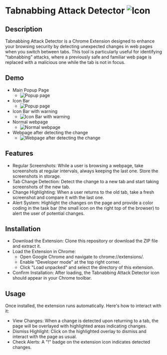 # Tabnabbing Attack Detector ![Icon](https://imgur.com/XbIiT8D.png)

## Description
Tabnabbing Attack Detector is a Chrome Extension designed to enhance your browsing security by detecting unexpected changes in web pages when you switch between tabs. This tool is particularly useful for identifying "tabnabbing" attacks, where a previously safe and familiar web page is replaced with a malicious one while the tab is not in focus.

## Demo

- Main Popup Page
    - ![Popup page](https://imgur.com/2b4vsMa.png)
- Icon Bar
    - ![Popup page](https://imgur.com/FWHhfAn.png)
- Icon Bar with warning
    - ![Icon Bar with warning](https://imgur.com/WS7yiXY.png)
- Normal webpage
    - ![Normal webpage](https://imgur.com/HAplmoq.png)
- Webpage after detecting the change
    - ![Webpage after detecting the change](https://imgur.com/Ge6Ad2v.png)



## Features
- Regular Screenshots: While a user is browsing a webpage, take screenshots at regular intervals, always keeping the last one. Store the screenshots in storage.
- Tab Change Detection: Detect the change to a new tab and start taking screenshots of the new tab.
- Change Highlighting: When a user returns to the old tab, take a fresh screenshot and compare it with the last one. 
- Alert System: Highlight the changes on the page and provide a color coding in the task bar (the small icon on the right top of the browser) to alert the user of potential changes.

## Installation
- Download the Extension: Clone this repository or download the ZIP file and extract it.
-  Load the Extension in Chrome:
    - Open Google Chrome and navigate to chrome://extensions/.
    - Enable "Developer mode" at the top right corner.
    - Click "Load unpacked" and select the directory of this extension.
- Confirm Installation: After loading, the Tabnabbing Attack Detector icon should appear in your Chrome toolbar.

## Usage
Once installed, the extension runs automatically. Here's how to interact with it:

- View Changes: When a change is detected upon returning to a tab, the page will be overlayed with highlighted areas indicating changes.
- Dismiss Highlight: Click on the highlighted overlay to dismiss and interact with the page as usual.
- Check Alerts: A "!" badge on the extension icon indicates detected changes.
